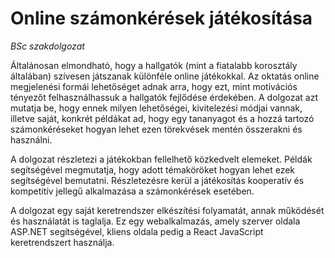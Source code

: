 # Online számonkérések játékosítása

*BSc szakdolgozat*

Általánosan elmondható, hogy a hallgatók (mint a fiatalabb korosztály általában) szívesen játszanak különféle online játékokkal. Az oktatás online megjelenési formái lehetőséget adnak arra, hogy ezt, mint motivációs tényezőt felhasználhassuk a hallgatók fejlődése érdekében. A dolgozat azt mutatja be, hogy ennek milyen lehetőségei, kivitelezési módjai vannak, illetve saját, konkrét példákat ad, hogy egy tananyagot és a hozzá tartozó számonkéréseket hogyan lehet ezen törekvések mentén összerakni és használni.

A dolgozat részletezi a játékokban fellelhető közkedvelt elemeket.  Példák segítségével megmutatja, hogy adott témaköröket hogyan lehet ezek segítségével bemutatni. Részletezésre kerül a játékosítás kooperatív és kompetitív jellegű alkalmazása a számonkérések esetében.

A dolgozat egy saját keretrendszer elkészítési folyamatát, annak működését és használatát is taglalja. Ez egy webalkalmazás, amely szerver oldala ASP.NET segítségével, kliens oldala pedig a React JavaScript keretrendszert használja.

